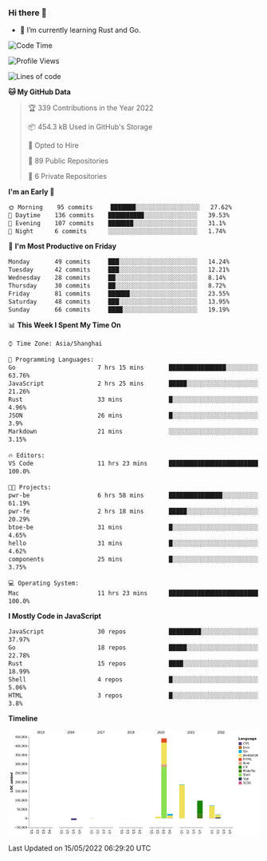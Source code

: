### Hi there 👋

- 🌱 I’m currently learning Rust and Go.

<!--START_SECTION:waka-->
![Code Time](http://img.shields.io/badge/Code%20Time-377%20hrs%2032%20mins-blue)

![Profile Views](http://img.shields.io/badge/Profile%20Views-0-blue)

![Lines of code](https://img.shields.io/badge/From%20Hello%20World%20I%27ve%20Written-852%20Thousand%20lines%20of%20code-blue)

**🐱 My GitHub Data** 

> 🏆 339 Contributions in the Year 2022
 > 
> 📦 454.3 kB Used in GitHub's Storage 
 > 
> 💼 Opted to Hire
 > 
> 📜 89 Public Repositories 
 > 
> 🔑 6 Private Repositories  
 > 
**I'm an Early 🐤** 

```text
🌞 Morning    95 commits     ███████░░░░░░░░░░░░░░░░░░   27.62% 
🌆 Daytime    136 commits    ██████████░░░░░░░░░░░░░░░   39.53% 
🌃 Evening    107 commits    ███████░░░░░░░░░░░░░░░░░░   31.1% 
🌙 Night      6 commits      ░░░░░░░░░░░░░░░░░░░░░░░░░   1.74%

```
📅 **I'm Most Productive on Friday** 

```text
Monday       49 commits     ███░░░░░░░░░░░░░░░░░░░░░░   14.24% 
Tuesday      42 commits     ███░░░░░░░░░░░░░░░░░░░░░░   12.21% 
Wednesday    28 commits     ██░░░░░░░░░░░░░░░░░░░░░░░   8.14% 
Thursday     30 commits     ██░░░░░░░░░░░░░░░░░░░░░░░   8.72% 
Friday       81 commits     ██████░░░░░░░░░░░░░░░░░░░   23.55% 
Saturday     48 commits     ███░░░░░░░░░░░░░░░░░░░░░░   13.95% 
Sunday       66 commits     ████░░░░░░░░░░░░░░░░░░░░░   19.19%

```


📊 **This Week I Spent My Time On** 

```text
⌚︎ Time Zone: Asia/Shanghai

💬 Programming Languages: 
Go                       7 hrs 15 mins       ████████████████░░░░░░░░░   63.76% 
JavaScript               2 hrs 25 mins       █████░░░░░░░░░░░░░░░░░░░░   21.26% 
Rust                     33 mins             █░░░░░░░░░░░░░░░░░░░░░░░░   4.96% 
JSON                     26 mins             █░░░░░░░░░░░░░░░░░░░░░░░░   3.9% 
Markdown                 21 mins             ░░░░░░░░░░░░░░░░░░░░░░░░░   3.15%

🔥 Editors: 
VS Code                  11 hrs 23 mins      █████████████████████████   100.0%

🐱‍💻 Projects: 
pwr-be                   6 hrs 58 mins       ███████████████░░░░░░░░░░   61.19% 
pwr-fe                   2 hrs 18 mins       █████░░░░░░░░░░░░░░░░░░░░   20.29% 
btoe-be                  31 mins             █░░░░░░░░░░░░░░░░░░░░░░░░   4.65% 
hello                    31 mins             █░░░░░░░░░░░░░░░░░░░░░░░░   4.62% 
components               25 mins             █░░░░░░░░░░░░░░░░░░░░░░░░   3.75%

💻 Operating System: 
Mac                      11 hrs 23 mins      █████████████████████████   100.0%

```

**I Mostly Code in JavaScript** 

```text
JavaScript               30 repos            █████████░░░░░░░░░░░░░░░░   37.97% 
Go                       18 repos            █████░░░░░░░░░░░░░░░░░░░░   22.78% 
Rust                     15 repos            ████░░░░░░░░░░░░░░░░░░░░░   18.99% 
Shell                    4 repos             █░░░░░░░░░░░░░░░░░░░░░░░░   5.06% 
HTML                     3 repos             █░░░░░░░░░░░░░░░░░░░░░░░░   3.8%

```


**Timeline**

![Chart not found](https://raw.githubusercontent.com/elton/elton/main/charts/bar_graph.png) 


 Last Updated on 15/05/2022 06:29:20 UTC
<!--END_SECTION:waka-->

<!--
**elton/elton** is a ✨ _special_ ✨ repository because its `README.md` (this file) appears on your GitHub profile.

Here are some ideas to get you started:

- 🔭 I’m currently working on ...
- 🌱 I’m currently learning ...
- 👯 I’m looking to collaborate on ...
- 🤔 I’m looking for help with ...
- 💬 Ask me about ...
- 📫 How to reach me: ...
- 😄 Pronouns: ...
- ⚡ Fun fact: ...
-->
